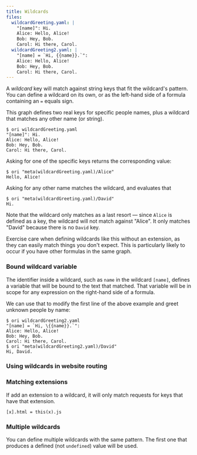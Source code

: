 ```yaml
---
title: Wildcards
files:
  wildcardGreeting.yaml: |
    "[name]": Hi.
    Alice: Hello, Alice!
    Bob: Hey, Bob.
    Carol: Hi there, Carol.
  wildcardGreeting2.yaml: |
    "[name] = `Hi, {{name}}.`":
    Alice: Hello, Alice!
    Bob: Hey, Bob.
    Carol: Hi there, Carol.
---
```


A _wildcard_ key will match against string keys that fit the wildcard's pattern. You can define a wildcard on its own, or as the left-hand side of a formula containing an `=` equals sign.

This graph defines two real keys for specific people names, plus a wildcard that matches any other name (or string).

```console assert: true, path: files
$ ori wildcardGreeting.yaml
"[name]": Hi.
Alice: Hello, Alice!
Bob: Hey, Bob.
Carol: Hi there, Carol.
```

Asking for one of the specific keys returns the corresponding value:

```console assert: true, path: files
$ ori "meta(wildcardGreeting.yaml)/Alice"
Hello, Alice!
```

Asking for any other name matches the wildcard, and evaluates that

```console assert: true, path: files
$ ori "meta(wildcardGreeting.yaml)/David"
Hi.
```

Note that the wildcard only matches as a last resort — since `Alice` is defined as a key, the wildcard will not match against "Alice". It only matches "David" because there is no `David` key.

Exercise care when defining wildcards like this without an extension, as they can easily match things you don't expect. This is particularly likely to occur if you have other formulas in the same graph.

### Bound wildcard variable

The identifier inside a wildcard, such as `name` in the wildcard `[name]`, defines a variable that will be bound to the text that matched. That variable will be in scope for any expression on the right-hand side of a formula.

We can use that to modify the first line of the above example and greet unknown people by name:

```console assert: true, path: files
$ ori wildcardGreeting2.yaml
"[name] = `Hi, \{{name}}.`":
Alice: Hello, Alice!
Bob: Hey, Bob.
Carol: Hi there, Carol.
$ ori "meta(wildcardGreeting2.yaml)/David"
Hi, David.
```

### Using wildcards in website routing

### Matching extensions

If add an extension to a wildcard, it will only match requests for keys that have that extension.

```console
[x].html = this(x).js
```

### Multiple wildcards

You can define multiple wildcards with the same pattern. The first one that produces a defined (not `undefined`) value will be used.
